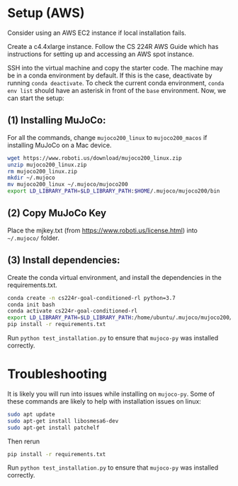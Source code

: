 # Setup (AWS)
Consider using an AWS EC2 instance if local installation fails.

Create a c4.4xlarge instance. Follow the CS 224R AWS Guide which has instructions for setting up and accessing an AWS spot instance.

SSH into the virtual machine and copy the starter code. The machine may be in a conda environment by default. If this is the case, deactivate by running `conda deactivate`. To check the current conda environment, `conda env list` should have an asterisk in front of the `base` environment. Now, we can start the setup:

## (1) Installing MuJoCo:
For all the commands, change `mujoco200_linux` to `mujoco200_macos` if installing MuJoCo on a Mac device.
```bash
wget https://www.roboti.us/download/mujoco200_linux.zip
unzip mujoco200_linux.zip
rm mujoco200_linux.zip
mkdir ~/.mujoco
mv mujoco200_linux ~/.mujoco/mujoco200
export LD_LIBRARY_PATH=$LD_LIBRARY_PATH:$HOME/.mujoco/mujoco200/bin

```

## (2) Copy MuJoCo Key
Place the mjkey.txt (from https://www.roboti.us/license.html) into `~/.mujoco/` folder.

## (3) Install dependencies:

Create the conda virtual environment, and install the dependencies in the requirements.txt.
```bash
conda create -n cs224r-goal-conditioned-rl python=3.7
conda init bash
conda activate cs224r-goal-conditioned-rl
export LD_LIBRARY_PATH=$LD_LIBRARY_PATH:/home/ubuntu/.mujoco/mujoco200/bin
pip install -r requirements.txt
```

Run `python test_installation.py` to ensure that `mujoco-py` was installed correctly.

# Troubleshooting
It is likely you will run into issues while installing on `mujoco-py`. Some of these commands are likely to help with installation issues on linux:
```bash
sudo apt update
sudo apt-get install libosmesa6-dev
sudo apt-get install patchelf
```
Then rerun
```bash
pip install -r requirements.txt
```

Run `python test_installation.py` to ensure that `mujoco-py` was installed correctly.